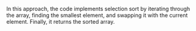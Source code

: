 In this approach, the code implements selection sort by iterating through the array, finding the smallest element, and swapping it with the current element. Finally, it returns the sorted array.
